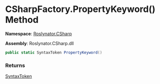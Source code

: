 # CSharpFactory\.PropertyKeyword\(\) Method

**Namespace**: [Roslynator.CSharp](../../README.md)

**Assembly**: Roslynator\.CSharp\.dll

```csharp
public static SyntaxToken PropertyKeyword()
```

### Returns

[SyntaxToken](https://docs.microsoft.com/en-us/dotnet/api/microsoft.codeanalysis.syntaxtoken)

